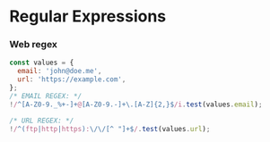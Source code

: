 # Regular Expressions

### Web regex

```javascript
const values = {
  email: 'john@doe.me',
  url: 'https://example.com',
};
/* EMAIL REGEX: */
!/^[A-Z0-9._%+-]+@[A-Z0-9.-]+\.[A-Z]{2,}$/i.test(values.email);

/* URL REGEX: */
!/^(ftp|http|https):\/\/[^ "]+$/.test(values.url);
```
